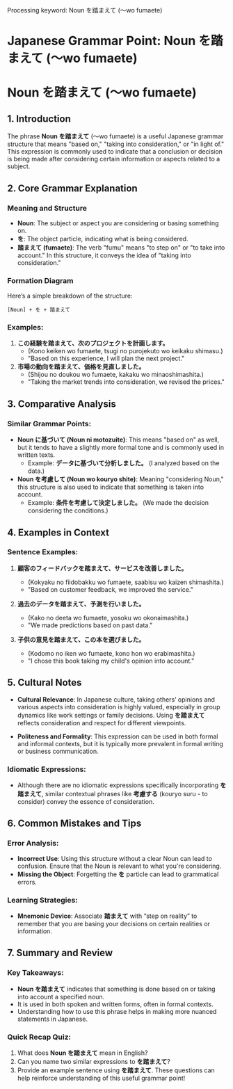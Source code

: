 Processing keyword: Noun を踏まえて (〜wo fumaete)
# Japanese Grammar Point: Noun を踏まえて (〜wo fumaete)
# Noun を踏まえて (〜wo fumaete)
## 1. Introduction
The phrase **Noun を踏まえて** (〜wo fumaete) is a useful Japanese grammar structure that means "based on," "taking into consideration," or "in light of." This expression is commonly used to indicate that a conclusion or decision is being made after considering certain information or aspects related to a subject.
## 2. Core Grammar Explanation
### Meaning and Structure
- **Noun**: The subject or aspect you are considering or basing something on.
- **を**: The object particle, indicating what is being considered.
- **踏まえて (fumaete)**: The verb "fumu" means "to step on" or "to take into account." In this structure, it conveys the idea of "taking into consideration."
### Formation Diagram
Here’s a simple breakdown of the structure:
```
[Noun] + を + 踏まえて
```
### Examples:
1. **この経験を踏まえて、次のプロジェクトを計画します。**
   - (Kono keiken wo fumaete, tsugi no purojekuto wo keikaku shimasu.)
   - "Based on this experience, I will plan the next project."
2. **市場の動向を踏まえて、価格を見直しました。**
   - (Shijou no doukou wo fumaete, kakaku wo minaoshimashita.)
   - "Taking the market trends into consideration, we revised the prices."
## 3. Comparative Analysis
### Similar Grammar Points:
- **Noun に基づいて (Noun ni motozuite)**: This means "based on" as well, but it tends to have a slightly more formal tone and is commonly used in written texts. 
  - Example: **データに基づいて分析しました。** (I analyzed based on the data.)
- **Noun を考慮して (Noun wo kouryo shite)**: Meaning "considering Noun," this structure is also used to indicate that something is taken into account.
  - Example: **条件を考慮して決定しました。** (We made the decision considering the conditions.)
## 4. Examples in Context
### Sentence Examples:
1. **顧客のフィードバックを踏まえて、サービスを改善しました。**
   - (Kokyaku no fiidobakku wo fumaete, saabisu wo kaizen shimashita.)
   - "Based on customer feedback, we improved the service."
   
2. **過去のデータを踏まえて、予測を行いました。**
   - (Kako no deeta wo fumaete, yosoku wo okonaimashita.)
   - "We made predictions based on past data."
   
3. **子供の意見を踏まえて、この本を選びました。**
   - (Kodomo no iken wo fumaete, kono hon wo erabimashita.)
   - "I chose this book taking my child's opinion into account."
## 5. Cultural Notes
- **Cultural Relevance**: In Japanese culture, taking others’ opinions and various aspects into consideration is highly valued, especially in group dynamics like work settings or family decisions. Using **を踏まえて** reflects consideration and respect for different viewpoints.
  
- **Politeness and Formality**: This expression can be used in both formal and informal contexts, but it is typically more prevalent in formal writing or business communication.
### Idiomatic Expressions:
- Although there are no idiomatic expressions specifically incorporating **を踏まえて**, similar contextual phrases like **考慮する** (kouryo suru - to consider) convey the essence of consideration.
## 6. Common Mistakes and Tips
### Error Analysis:
- **Incorrect Use**: Using this structure without a clear Noun can lead to confusion. Ensure that the Noun is relevant to what you're considering.
- **Missing the Object**: Forgetting the **を** particle can lead to grammatical errors.
### Learning Strategies:
- **Mnemonic Device**: Associate **踏まえて** with “step on reality” to remember that you are basing your decisions on certain realities or information.
## 7. Summary and Review
### Key Takeaways:
- **Noun を踏まえて** indicates that something is done based on or taking into account a specified noun.
- It is used in both spoken and written forms, often in formal contexts.
- Understanding how to use this phrase helps in making more nuanced statements in Japanese.
### Quick Recap Quiz:
1. What does **Noun を踏まえて** mean in English?
2. Can you name two similar expressions to **を踏まえて**? 
3. Provide an example sentence using **を踏まえて**.
These questions can help reinforce understanding of this useful grammar point!
